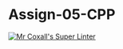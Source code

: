 # Assign-05-CPP
[![Mr Coxall's Super Linter](https://github.com/ICS3U-C-Programming-Remy-S/Assign-05-CPP/workflows/Mr%20Coxall's%20Super%20Linter/badge.svg)](https://github.com/ICS3U-C-Programming-Remy-S/Assign-05-CPP/actions/)
